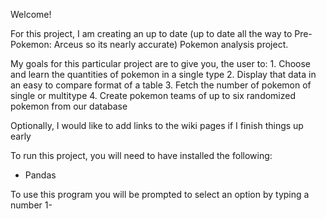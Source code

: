 Welcome!

For this project, I am creating an up to date (up to date all the way to Pre-Pokemon: Arceus so its nearly accurate) Pokemon analysis project.

My goals for this particular project are to give you, the user to:
    1. Choose and learn the quantities of pokemon in a single type
    2. Display that data in an easy to compare format of a table
    3. Fetch the number of pokemon of single or multitype
    4. Create pokemon teams of up to six randomized pokemon from our database

Optionally, I would like to add links to the wiki pages if I finish things up early

To run this project, you will need to have installed the following:
- Pandas 

To use this program you will be prompted to select an option by typing a number 1-